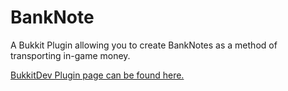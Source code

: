 # BankNote
A Bukkit Plugin allowing you to create BankNotes as a method of transporting in-game money.

[BukkitDev Plugin page can be found here.](http://dev.bukkit.org/bukkit-plugins/banknote/)
